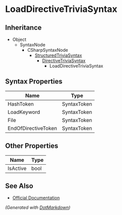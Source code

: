 # LoadDirectiveTriviaSyntax

## Inheritance

* Object
  * SyntaxNode
    * CSharpSyntaxNode
      * [StructuredTriviaSyntax](StructuredTriviaSyntax.md)
        * [DirectiveTriviaSyntax](DirectiveTriviaSyntax.md)
          * LoadDirectiveTriviaSyntax

## Syntax Properties

| Name                | Type        |
| ------------------- | ----------- |
| HashToken           | SyntaxToken |
| LoadKeyword         | SyntaxToken |
| File                | SyntaxToken |
| EndOfDirectiveToken | SyntaxToken |

## Other Properties

| Name     | Type |
| -------- | ---- |
| IsActive | bool |

## See Also

* [Official Documentation](https://docs.microsoft.com/en-us/dotnet/api/microsoft.codeanalysis.csharp.syntax.loaddirectivetriviasyntax)


*\(Generated with [DotMarkdown](http://github.com/JosefPihrt/DotMarkdown)\)*